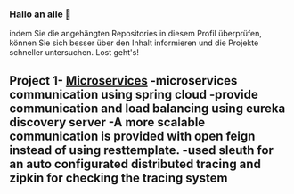 ### Hallo an alle 👋


indem Sie die angehängten Repositories in diesem Profil überprüfen, können Sie sich besser über den Inhalt informieren und die Projekte schneller untersuchen. Lost geht's!

Project 1- [Microservices](https://github.com/barankaplan/kaplans-microservice/tree/deploy-to-k8s) 
  -microservices communication using spring cloud
  -provide communication and load balancing using eureka discovery server
  -A more scalable communication is provided with open feign instead of using resttemplate.
  -used sleuth for an auto configurated distributed tracing and zipkin for checking the tracing system
  -


<!--
**barankaplan/barankaplan** is a ✨ _special_ ✨ repository because its `README.md` (this file) appears on your GitHub profile.

Here are some ideas to get you started:

- 🔭 I’m currently working on ...
- 🌱 I’m currently learning ...
- 👯 I’m looking to collaborate on ...
- 🤔 I’m looking for help with ...
- 💬 Ask me about ...
- 📫 How to reach me: ...
- 😄 Pronouns: ...
- ⚡ Fun fact: ...
-->
